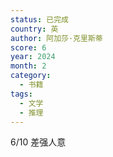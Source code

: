 ```yaml
---
status: 已完成
country: 英
author: 阿加莎·克里斯蒂
score: 6
year: 2024
month: 2
category:
  - 书籍
tags:
  - 文学
  - 推理
---
```

6/10 差强人意
